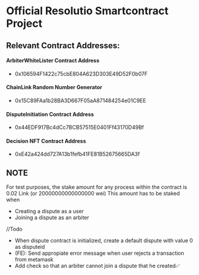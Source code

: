 # Official Resolutio Smartcontract Project

## Relevant Contract Addresses:
#### ArbiterWhiteLister Contract Address 
- 0x106594F1422c75cbE804A623D303E49D52F0b07F
#### ChainLink Random Number Generator
- 0x15C89FAa1b28BA3D667F05aA871484254e01C9EE
#### DisputeInitiation Contract Address
- 0x44EDF917Bc4dCc7BCB57515E0401Ff43170D49Bf
#### Decision NFT Contract Address
- 0xE42a424dd727A13b1fefb41FE81B52675665DA3f

## NOTE
For test purposes, the stake amount for any process within the contract is 0.02 Link (or 20000000000000000 wei)
This amount has to be staked when
- Creating a dispute as a user
- Joining a dispute as an arbiter

//Todo
- When dispute contract is initialized, create a default dispute with value 0 as disputeid 
- (FE): Send appropiate error message when user rejects a transaction from metamask
- Add check so that an arbiter cannot join a dispute that he created✅